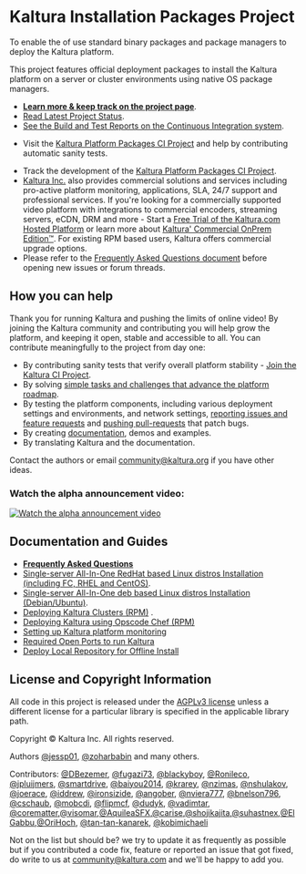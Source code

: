 # Kaltura Installation Packages Project
To enable the of use standard binary packages and package managers to deploy the Kaltura platform.

This project features official deployment packages to install the Kaltura platform on a server or cluster environments using native OS package managers.

* **[Learn more & keep track on the project page](http://kaltura.github.io/platform-install-packages/)**.    
* [Read Latest Project Status](https://github.com/kaltura/platform-install-packages/blob/master/doc/project-status-updates.md).
* [See the Build and Test Reports on the Continuous Integration system](http://installrepo.kaltura.org/reports/ci/).    
+ Visit the [Kaltura Platform Packages CI Project](https://github.com/kaltura/platform-continuous-integration) and help by contributing automatic sanity tests.
* Track the development of the [Kaltura Platform Packages CI Project](https://github.com/kaltura/platform-continuous-integration).
* [Kaltura Inc.](http://corp.kaltura.com) also provides commercial solutions and services including pro-active platform monitoring, applications, SLA, 24/7 support and professional services. If you're looking for a commercially supported video platform  with integrations to commercial encoders, streaming servers, eCDN, DRM and more - Start a [Free Trial of the Kaltura.com Hosted Platform](http://corp.kaltura.com/free-trial) or learn more about [Kaltura' Commercial OnPrem Edition™](http://corp.kaltura.com/Deployment-Options/Kaltura-On-Prem-Edition). For existing RPM based users, Kaltura offers commercial upgrade options.
* Please refer to the [Frequently Asked Questions document](https://github.com/kaltura/platform-install-packages/blob/master/doc/kaltura-packages-faq.md) before opening new issues or forum threads.

## How you can help
Thank you for running Kaltura and pushing the limits of online video! By joining the Kaltura community and contributing you will help grow the platform, and keeping it open, stable and accessible to all. You can contribute meaningfully to the project from day one:    

+ By contributing sanity tests that verify overall platform stability - [Join the Kaltura CI Project](https://github.com/kaltura/platform-continuous-integration).
+ By solving [simple tasks and challenges that advance the platform roadmap](http://bit.ly/kaltura-tasks).
+ By testing the platform components, including various deployment settings and environments, and network settings, [reporting issues and feature requests](https://github.com/kaltura/platform-install-packages/issues) and [pushing pull-requests](https://help.github.com/articles/creating-a-pull-request) that patch bugs.
+ By creating [documentation](https://github.com/kaltura/platform-install-packages/tree/master/doc), demos and examples.
+ By translating Kaltura and the documentation.

Contact the authors or email community@kaltura.org if you have other ideas.

### Watch the alpha announcement video:
[![Watch the alpha announcement video](http://kaltura.github.io/platform-install-packages/images/news/1st-alpha-video-thumb.png "Watch the alpha announcement video")](http://bit.ly/1fIsdmY)


## Documentation and Guides

* [**Frequently Asked Questions**](https://github.com/kaltura/platform-install-packages/blob/master/doc/kaltura-packages-faq.md)
* [Single-server All-In-One RedHat based Linux distros Installation (including FC, RHEL and CentOS)](https://github.com/kaltura/platform-install-packages/blob/master/doc/install-kaltura-redhat-based.md).
* [Single-server All-In-One deb based Linux distros Installation (Debian/Ubuntu)](https://github.com/kaltura/platform-install-packages/blob/master/doc/install-kaltura-deb-based.md).
* [Deploying Kaltura Clusters (RPM)](https://github.com/kaltura/platform-install-packages/blob/master/doc/rpm-cluster-deployment-instructions.md)
.
* [Deploying Kaltura using Opscode Chef (RPM)](https://github.com/kaltura/platform-install-packages/blob/master/doc/rpm-chef-cluster-deployment.md)
* [Setting up Kaltura platform monitoring](https://github.com/kaltura/platform-install-packages/blob/master/doc/platform-monitors.md)
* [Required Open Ports to run Kaltura](https://github.com/kaltura/platform-install-packages/blob/master/doc/kaltura-required-ports.md)
* [Deploy Local Repository for Offline Install](https://github.com/kaltura/platform-install-packages/blob/master/doc/deploy-local-rpm-repo-offline-install.md)



## License and Copyright Information
All code in this project is released under the [AGPLv3 license](http://www.gnu.org/licenses/agpl-3.0.html) unless a different license for a particular library is specified in the applicable library path. 

Copyright © Kaltura Inc. All rights reserved.

Authors [@jessp01](https://github.com/jessp01), [@zoharbabin](https://github.com/zoharbabin) and many others.

Contributors: [@DBezemer](https://github.com/DBezemer), [@fugazi73](https://github.com/fugazi73), [@blackyboy](https://github.com/blackyboy), [@Ronileco](https://github.com/Ronileco), [@jpluijmers](https://github.com/jpluijmers), [@smartdrive](https://github.com/smartdrive), [@baiyou2014](https://github.com/baiyou2014), [@krarey](https://github.com/krarey), [@nzimas](https://github.com/nzimas), [@nshulakov](https://github.com/nshulakov), [@joerace](https://github.com/joerace), [@iddrew](https://github.com/iddrew), [@ironsizide](https://github.com/ironsizide), [@angober](https://github.com/angober), [@nviera777](https://github.com/nviera777), [@bnelson796](https://github.com/bnelson796), [@cschaub](https://github.com/cschaub), [@mobcdi](https://github.com/mobcdi), [@flipmcf](https://github.com/flipmcf), [@dudyk](https://github.com/dudyk), [@vadimtar](https://github.com/vadimtar), [@corematter](https://github.com/corematter),[@visomar](https://github.com/visomar),[@AquileaSFX](https://github.com/AquileaSFX),[@carise](https://github.com/carise),[@shojikajita](https://github.com/shojikajita),[@suhastnex](https://github.com/suhastnex),[@ElGabbu](https://github.com/ElGabbu),[@OriHoch](https://github.com/OriHoch), [@tan-tan-kanarek](https://github.com/tan-tan-kanarek), [@kobimichaeli](https://github.com/kobimichaeli)

Not on the list but should be? we try to update it as frequently as possible but if you contributed a code fix, feature or reported an issue that got fixed, do write to us at community@kaltura.com and we'll be happy to add you.
